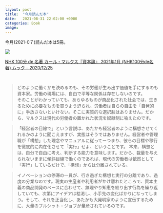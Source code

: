 ```yaml
---
layout: post
title:  "今月読んだ本"
date:   2021-08-31 22:02:00 +0900
categories: Book
image: 
---
```

今月(2021-0７)読んだ本は5冊。<br>


<p><a href="https://www.amazon.co.jp/dp/4142231219?&linkCode=li2&tag=peipeipe-22&linkId=d7aa2fc129ee81cd8e3ee72a2d27f4ed&language=ja_JP&ref_=as_li_ss_il" target="_blank" rel="nofollow"><img border="0" src="//ws-fe.amazon-adsystem.com/widgets/q?_encoding=UTF8&ASIN=4142231219&Format= _SL250_&ID=AsinImage&MarketPlace=JP&ServiceVersion=20070822&WS=1&tag=peipeipe-22&language=ja_JP" ></a><img src="https://ir-jp.amazon-adsystem.com/e/ir?t=peipeipe-22&language=ja_JP&l=li2&o=9&a=4142231219" width="1" height="1" border="0" alt="" style="border:none !important; margin:0px !important;" /></p> <p><a href="https://www.amazon.co.jp/dp/4142231219?&linkCode=li2&tag=peipeipe-22&linkId=d7aa2fc129ee81cd8e3ee72a2d27f4ed&language=ja_JP&ref_=as_li_ss_il" target="_blank" rel="nofollow">NHK 100分 de 名著 カール・マルクス『資本論』 2021年1月 (NHK100分de名著) ムック – 2020/12/25</a></p>
<br/>
<blockquote>
どのように働くかを決めるのも、その労働が生み出す価値を手にするのも資本家。労働の現場には、自由で平等な関係は存在しないのです。<br/>
そのことがわかっていても、あらゆるものが商品化された社会では、生きるために必要なものを買うよう迫られ、労働者は自らの自由を「自発的に」手放さないといけない。そこに実質的な選択肢はありません。だから、マルクスは現代の労働者の置かれた状況を奴隷制に喩えたのです。
</blockquote>
<blockquote>
「経営者の目線で」という言説は、あたかも経営者のように構想させてくれるかのように聞こえますが、実態はそうではありません。経営者や管理職が「構想」した理念やマニュアルに従ってーつまり、彼らの目標や移行を徹底的に内在化させて「実行」せよ、ということです。
本来、構想とは、自分で自由に考え、判断する能力を意味します。だから、裁量を与えられないままに傾斜目線で働くのであれば、現代の労働者は依然として「実行」しているだけで、「構想」からは分離されている。
</blockquote>
<blockquote>
イノベーションの停滞の一員が、行き過ぎた構想と実行の分離であり、過度の分業なのです。現実の生産者や利用者がかけ離れたところで、資本主義の商品開発のペースに合わせて、無理やり知恵を絞り出す行為を繰り返していても、次第にアイデアは枯渇し、小手先の変化ばかりになってしまう。そして、それを正当化し、あたかも大発明家のように宣伝するために、大量のブルシット・ジョブが量産されているのです。
</blockquote>
